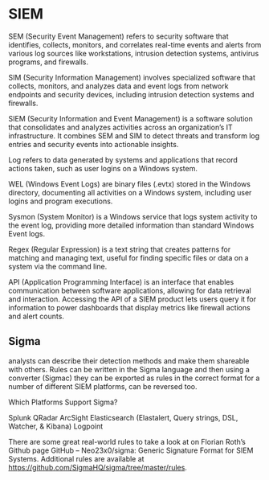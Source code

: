 # SIEM

SEM (Security Event Management) refers to security software that identifies, collects, monitors, and correlates real-time events and alerts from various log sources like workstations, intrusion detection systems, antivirus programs, and firewalls.

SIM (Security Information Management) involves specialized software that collects, monitors, and analyzes data and event logs from network endpoints and security devices, including intrusion detection systems and firewalls.

SIEM (Security Information and Event Management) is a software solution that consolidates and analyzes activities across an organization’s IT infrastructure. It combines SEM and SIM to detect threats and transform log entries and security events into actionable insights.

Log refers to data generated by systems and applications that record actions taken, such as user logins on a Windows system.

WEL (Windows Event Logs) are binary files (.evtx) stored in the Windows directory, documenting all activities on a Windows system, including user logins and program executions.

Sysmon (System Monitor) is a Windows service that logs system activity to the event log, providing more detailed information than standard Windows Event logs.

Regex (Regular Expression) is a text string that creates patterns for matching and managing text, useful for finding specific files or data on a system via the command line.

API (Application Programming Interface) is an interface that enables communication between software applications, allowing for data retrieval and interaction. Accessing the API of a SIEM product lets users query it for information to power dashboards that display metrics like firewall actions and alert counts.

## Sigma

analysts can describe their detection methods and make them shareable with others. Rules can be written in the Sigma language and then using a converter (Sigmac) they can be exported as rules in the correct format for a number of different SIEM platforms, can be reversed too.
	
Which Platforms Support Sigma?

Splunk
QRadar
ArcSight
Elasticsearch (Elastalert, Query strings, DSL, Watcher, & Kibana)
Logpoint
		
There are some great real-world rules to take a look at on Florian Roth’s Github page GitHub – Neo23x0/sigma: Generic Signature Format for SIEM Systems. Additional rules are available at https://github.com/SigmaHQ/sigma/tree/master/rules. 
